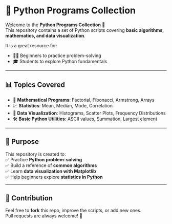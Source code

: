 # 🐍 Python Programs Collection  

Welcome to the **Python Programs Collection** 🎉  
This repository contains a set of Python scripts covering **basic algorithms, mathematics, and data visualization**.  

It is a great resource for:  
- 👩‍💻 Beginners to practice problem-solving  
- 🎓 Students to explore Python fundamentals  

---

## 📊 Topics Covered  

- 🔢 **Mathematical Programs**: Factorial, Fibonacci, Armstrong, Arrays  
- 📈 **Statistics**: Mean, Median, Mode, Correlation  
- 🎨 **Data Visualization**: Histograms, Scatter Plots, Frequency Distributions  
- 🛠 **Basic Python Utilities**: ASCII values, Summation, Largest element  

---

## 🎯 Purpose  

This repository is created to:  
✅ Practice **Python problem-solving**  
✅ Build a reference of **common algorithms**  
✅ Learn **data visualization with Matplotlib**  
✅ Help beginners explore **statistics in Python**  

---

## 🤝 Contribution  

Feel free to **fork** this repo, improve the scripts, or add new ones.  
Pull requests are always welcome! 🚀  

